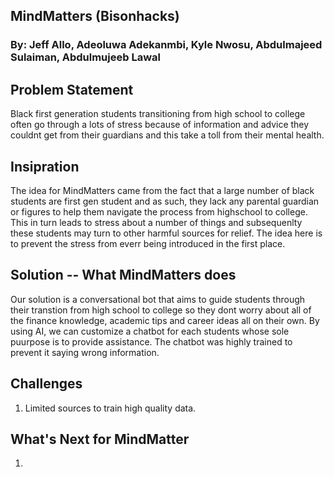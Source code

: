 ## MindMatters (Bisonhacks)
### By: Jeff Allo, Adeoluwa Adekanmbi, Kyle Nwosu, Abdulmajeed Sulaiman, Abdulmujeeb Lawal

## Problem Statement
Black first generation students transitioning from high school to college often go through a lots of stress because of information and advice they couldnt get from their guardians and this take a toll from their mental health. 

## Insipration
The idea for MindMatters came from the fact that a large number of black students are first gen student and as such, they lack any parental guardian or figures to help them navigate the process from highschool to college. This in turn leads to stress about a number of things and subsequenlty these students may turn to other harmful sources for relief. The idea here is to prevent the stress from everr being introduced in the first place. 

## Solution -- What MindMatters does
Our solution is a conversational bot that aims to guide students through their transtion from high school to college so they dont worry about all of the finance knowledge, academic tips and career ideas all on their own. By using AI, we can customize a chatbot for each students whose sole puurpose is to provide assistance. The chatbot was highly trained to prevent it saying wrong information. 

## Challenges
1. Limited sources to train high quality data.


## What's Next for MindMatter
1. 






